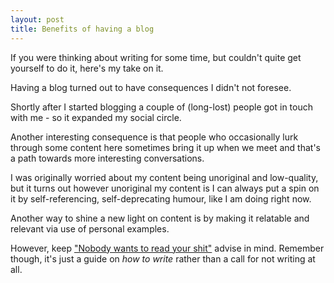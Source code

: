 ```yaml
---
layout: post
title: Benefits of having a blog
---
```


If you were thinking about writing for some time, but couldn't quite get yourself to do it, here's my take on it.

Having a blog turned out to have consequences I didn't not foresee.

Shortly after I started blogging a couple of (long-lost) people got in touch with me - so it expanded my social circle.

Another interesting consequence is that people who occasionally lurk through some content here sometimes bring it up when we meet and that's a path towards more interesting conversations.

I was originally worried about my content being unoriginal and low-quality, but it turns out however unoriginal my content is I can always put a spin on it by self-referencing, self-deprecating humour, like I am doing right now.

Another way to shine a new light on content is by making it relatable and relevant via use of personal examples.

However, keep ["Nobody wants to read your shit"][shit] advise in mind. Remember though, it's just a guide on *how to write* rather than a call for not writing at all.

[shit]: http://www.stevenpressfield.com/2009/10/writing-wednesdays-2-the-most-important-writing-lession-i-ever-learned/
